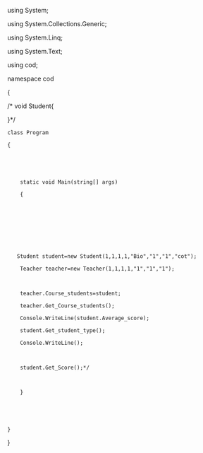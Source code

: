 using System;

using System.Collections.Generic;

using System.Linq;

using System.Text;

using cod;

namespace cod

{

   /* void  Student{



}*/

    class Program

    {

     



        static void Main(string[] args)

        {

        

       

        

            

       Student student=new Student(1,1,1,1,"Bio","1","1","cot");

		Teacher teacher=new Teacher(1,1,1,1,"1","1","1");

		

		teacher.Course_students=student;

		teacher.Get_Course_students();

		Console.WriteLine(student.Average_score);

		student.Get_student_type();

		Console.WriteLine();

		

		student.Get_Score();*/

		

        }





    }

}
